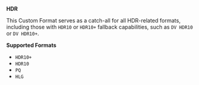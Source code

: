 <!-- markdownlint-disable MD041-->
**HDR**<br>

This Custom Format serves as a catch-all for all HDR-related formats, including those with `HDR10` or `HDR10+` fallback capabilities, such as `DV HDR10` or `DV HDR10+`.

**Supported Formats**

- `HDR10+`
- `HDR10`
- `PQ`
- `HLG`
<!-- markdownlint-enable MD041-->
